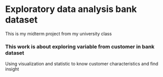 # Exploratory data analysis bank dataset
This is my midterm project from my university class

### This work is about exploring variable from customer in bank dataset 
Using visualization and statistic to know customer characteristics and find insight
